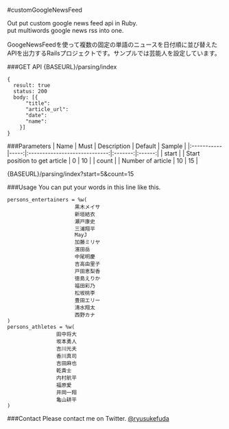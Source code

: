#customGoogleNewsFeed

Out put custom google news feed api in Ruby.  
put multiwords google news rss into one.

GoogeNewsFeedを使って複数の固定の単語のニュースを日付順に並び替えた  
APIを出力するRailsプロジェクトです。サンプルでは芸能人を設定しています。

###GET API
 {BASEURL}/parsing/index



    {
      result: true
      status: 200
      body: [{
          "title":
          "article_url":
          "date":
          "name":
        }]
    }

###Parameters
| Name       | Must | Description                   | Default | Sample |
|:-----------|-----:|:-----------------------------:|:-------:|:------:|
| start      |      | Start position to get article |    0    |   10   |
| count      |      | Number of article             |    10   |   15   |

{BASEURL}/parsing/index?start=5&count=15

###Usage
You can put your words in this line like this.



    persons_entertainers = %w(
                          黒木メイサ
                          新垣結衣
                          瀬戸康史
                          三浦翔平
                          MayJ
                          加藤ミリヤ
                          濱田岳
                          中尾明慶
                          吉高由里子
                          戸田恵梨香
                          徳島えりか
                          福田彩乃
                          松坂桃李
                          豊田エリー
                          清水翔太
                          西野カナ
    )
    persons_athletes = %w(
                    田中将大
                    坂本勇人
                    吉川光夫
                    香川真司
                    吉田麻也
                    乾貴士
                    内村航平
                    福原愛
                    井岡一翔
                    亀山耕平
    )

###Contact
Please contact me on Twitter.
[@ryusukefuda](https://twitter.com/ryusukefuda)
